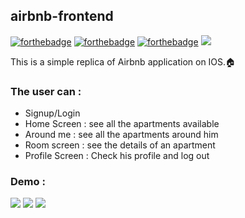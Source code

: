 ## airbnb-frontend

[![forthebadge](https://forthebadge.com/images/badges/uses-html.svg)](https://forthebadge.com) [![forthebadge](https://forthebadge.com/images/badges/uses-css.svg)](https://forthebadge.com) [![forthebadge](https://forthebadge.com/images/badges/made-with-javascript.svg)](https://forthebadge.com) 
            <img src="https://cdn.jsdelivr.net/gh/devicons/devicon/icons/react/react-original.svg" />
          

This is a simple replica of Airbnb application on IOS.🏠

### The user can :
* Signup/Login
* Home Screen : see all the apartments available
* Around me : see all the apartments around him
* Room screen : see the details of an apartment 
* Profile Screen : Check his profile and log out

### Demo :

![](https://media.giphy.com/media/dSSsl5L7AwPmUeZ1q2/giphy.gif)
![](https://media.giphy.com/media/DSPRXxHu87grxZAtLl/giphy.gif)
![](https://media.giphy.com/media/9BEOJhB4tRH4ILwt95/giphy.gif)
